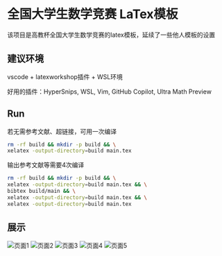 # 全国大学生数学竞赛 LaTex模板

该项目是高教杯全国大学生数学竞赛的latex模板，延续了一些他人模板的设置


## 建议环境

vscode + latexworkshop插件 + WSL环境

好用的插件：HyperSnips, WSL, Vim, GitHub Copilot, Ultra Math Preview

## Run

若无需参考文献、超链接，可用一次编译
```sh
rm -rf build && mkdir -p build && \
xelatex -output-directory=build main.tex
```

输出参考文献等需要4次编译
```sh
rm -rf build && mkdir -p build && \
xelatex -output-directory=build main.tex && \
bibtex build/main && \
xelatex -output-directory=build main.tex && \
xelatex -output-directory=build main.tex
```

## 展示

![页面1](img/0_main_页面_01.png)
![页面2](img/0_main_页面_02.png)
![页面3](img/0_main_页面_03.png)
![页面4](img/0_main_页面_04.png)
![页面5](img/0_main_页面_05.png)
